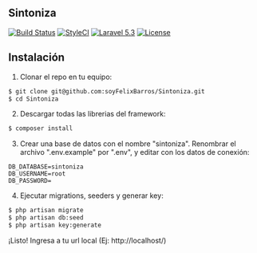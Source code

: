 ## Sintoniza
[![Build Status](https://travis-ci.org/soyFelixBarros/Sintoniza.svg?branch=master)](https://travis-ci.org/soyFelixBarros/Sintoniza)
[![StyleCI](https://styleci.io/repos/53856715/shield?style=flat)](https://styleci.io/repos/53856715)
[![Laravel 5.3](https://img.shields.io/badge/Laravel-5.3-orange.svg?style=flat)](http://laravel.com)
[![License](http://img.shields.io/badge/license-MIT-brightgreen.svg?style=flat)](https://opensource.org/licenses/MIT)

## Instalación
1) Clonar el repo en tu equipo:
```sh
$ git clone git@github.com:soyFelixBarros/Sintoniza.git
$ cd Sintoniza
```
2) Descargar todas las librerias del framework:
```sh
$ composer install
```
3) Crear una base de datos con el nombre "sintoniza". Renombrar el archivo ".env.example" por ".env", y editar con los datos de conexión:
```
DB_DATABASE=sintoniza
DB_USERNAME=root
DB_PASSWORD=
```
4) Ejecutar migrations, seeders y generar key:
```sh
$ php artisan migrate
$ php artisan db:seed
$ php artisan key:generate
```
¡Listo! Ingresa a tu url local (Ej: http://localhost/)
